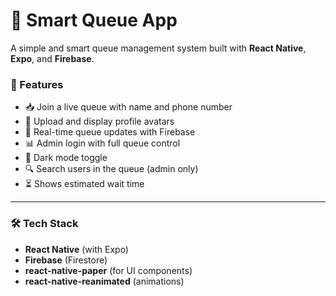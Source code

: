 # 📱 Smart Queue App

A simple and smart queue management system built with **React Native**, **Expo**, and **Firebase**.

### 🚀 Features

- 📥 Join a live queue with name and phone number
- 👤 Upload and display profile avatars
- 📃 Real-time queue updates with Firebase
- 📊 Admin login with full queue control
- 🌙 Dark mode toggle
- 🔍 Search users in the queue (admin only)
- ⏳ Shows estimated wait time

---

### 🛠 Tech Stack

- **React Native** (with Expo)
- **Firebase** (Firestore)
- **react-native-paper** (for UI components)
- **react-native-reanimated** (animations)
